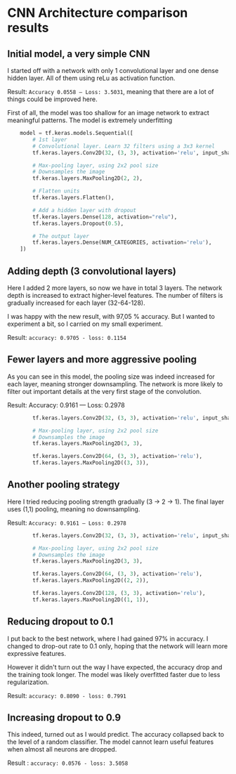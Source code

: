 # CNN Architecture comparison results
## Initial model, a very simple CNN
I started off with a network with only 1 convolutional layer and one dense hidden layer. All of them using reLu as activation function.

Result: `Accuracy 0.0558 — Loss: 3.5031`, meaning that there are a lot of things could be improved here. 

First of all, the model was too shallow for an image network to extract meaningful patterns. The model is extremely underfitting
```python
    model = tf.keras.models.Sequential([
        # 1st layer
        # Convolutional layer. Learn 32 filters using a 3x3 kernel
        tf.keras.layers.Conv2D(32, (3, 3), activation='relu', input_shape=(IMG_WIDTH, IMG_HEIGHT, 3)),

        # Max-pooling layer, using 2x2 pool size
        # Downsamples the image
        tf.keras.layers.MaxPooling2D(2, 2),

        # Flatten units
        tf.keras.layers.Flatten(),

        # Add a hidden layer with dropout
        tf.keras.layers.Dense(128, activation="relu"),
        tf.keras.layers.Dropout(0.5),

        # The output layer
        tf.keras.layers.Dense(NUM_CATEGORIES, activation='relu'),
    ])
```

## Adding depth (3 convolutional layers)
Here I added 2 more layers, so now we have in total 3 layers. The network depth is increased to extract higher-level features.
The number of filters is gradually increased for each layer (32-64-128).

I was happy with the new result, with 97,05 % accuracy.
But I wanted to experiment a bit, so I carried on my small experiment.

Result: `accuracy: 0.9705 - loss: 0.1154`

## Fewer layers and more aggressive pooling
As you can see in this model, the pooling size was indeed increased for each layer, meaning stronger downsampling. 
The network is more likely to filter out important details at the very first stage of the convolution.

Result: Accuracy: 0.9161 — Loss: 0.2978

```python
        tf.keras.layers.Conv2D(32, (3, 3), activation='relu', input_shape=(IMG_WIDTH, IMG_HEIGHT, 3)),

        # Max-pooling layer, using 2x2 pool size
        # Downsamples the image
        tf.keras.layers.MaxPooling2D(3, 3),

        tf.keras.layers.Conv2D(64, (3, 3), activation='relu'),
        tf.keras.layers.MaxPooling2D((3, 3)),

```

## Another pooling strategy

Here I tried reducing pooling strength gradually (3 → 2 → 1). The final layer uses (1,1) pooling, meaning no downsampling.

Result: `Accuracy: 0.9161 — Loss: 0.2978`

```python
        tf.keras.layers.Conv2D(32, (3, 3), activation='relu', input_shape=(IMG_WIDTH, IMG_HEIGHT, 3)),

        # Max-pooling layer, using 2x2 pool size
        # Downsamples the image
        tf.keras.layers.MaxPooling2D(3, 3),

        tf.keras.layers.Conv2D(64, (3, 3), activation='relu'),
        tf.keras.layers.MaxPooling2D((2, 2)),

        tf.keras.layers.Conv2D(128, (3, 3), activation='relu'),
        tf.keras.layers.MaxPooling2D((1, 1)),

```

## Reducing dropout to 0.1
I put back to the best network, where I had gained 97% in accuracy. I changed to drop-out rate to 0.1 only, 
hoping that the network will learn more expressive features. 

However it didn't turn out the way I have expected, the accuracy drop and the training took longer. The model was
likely overfitted faster due to less regularization.

Result: `accuracy: 0.8090 - loss: 0.7991`

## Increasing dropout to 0.9
This indeed, turned out as I would predict. The accuracy collapsed back to the level of a random classifier. The model 
cannot learn useful features when almost all neurons are dropped.

Result : `accuracy: 0.0576 - loss: 3.5058`

